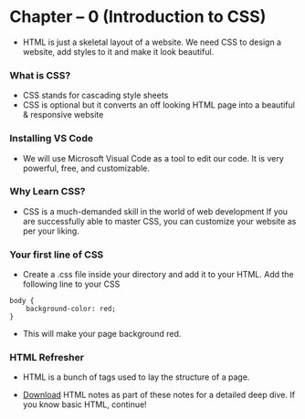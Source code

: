 # Chapter – 0 (Introduction to CSS)

- HTML is just a skeletal layout of a website. We need CSS to design a website, add styles to it and make it look beautiful.

### What is CSS?

- CSS stands for cascading style sheets
- CSS is optional but it converts an off looking HTML page into a beautiful & responsive website

### Installing VS Code

- We will use Microsoft Visual Code as a tool to edit our code. It is very powerful, free, and customizable.

### Why Learn CSS?

- CSS is a much-demanded skill in the world of web development If you are successfully able to master CSS, you can customize your website as per your liking.

### Your first line of CSS

- Create a .css file inside your directory and add it to your HTML. Add the following line to your CSS
```
body {
    background-color: red;
}
```
- This will make your page background red.

### HTML Refresher

- HTML is a bunch of tags used to lay the structure of a page.

- [Download](https://drive.google.com/file/d/1XurNb2UThGAn261nwD1SY07Mc_jC1h7M/view) HTML notes as part of these notes for a detailed deep dive. If you know basic HTML, continue!
